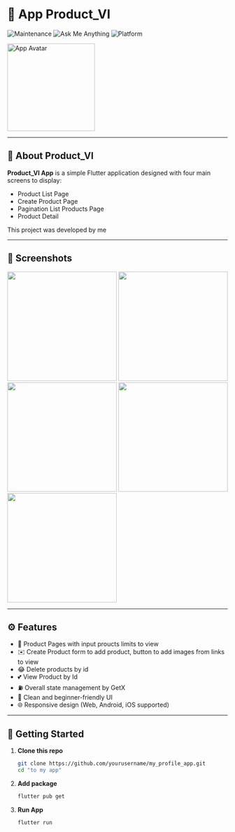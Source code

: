 # 🎯 App Product_VI

![Maintenance](https://img.shields.io/badge/Maintenance-yes-brightgreen) 
![Ask Me Anything](https://img.shields.io/badge/Ask%20me-anything-1abc9c.svg)
![Platform](https://img.shields.io/badge/Platform-Android%20%7C%20iOS%20%7C%20Web-blue)

<img src="https://drive.google.com/u/0/drive-viewer/AKGpihZhSFzteQ_THwhQ-mERNb3pqtQDT2IUfKFx2s1j3xz60oB1Tp-6woA0X6PxTdqvjLLVNQ5e1X27LTUv4N3ofY_bRjm2XxDGaqU=s1600-rw-v1" width="200" alt="App Avatar" align="center" />

---

## 📌 About Product_VI

**Product_VI App** is a simple Flutter application designed with four main screens to display:

- Product List Page
- Create Product Page
- Pagination List Products Page
- Product Detail

This project was developed by me

---

## 📸 Screenshots

<p float="left">
  <img src="https://res.cloudinary.com/drkjgtjx7/image/upload/v1753982311/Screenshot_2025-08-01-00-16-44-075_com.example.banhat_jydayf.jpg" width="250" />
  <img src="https://res.cloudinary.com/drkjgtjx7/image/upload/v1753982312/Screenshot_2025-08-01-00-16-56-883_com.example.banhat_fnrm4x.jpg" width="250" />
  <img src="https://res.cloudinary.com/drkjgtjx7/image/upload/v1753982311/Screenshot_2025-08-01-00-15-19-317_com.example.banhat_mp8tci.jpg" width="250" />
  <img src="https://res.cloudinary.com/drkjgtjx7/image/upload/v1753980385/Screenshot_2025-07-31-23-38-10-488_com.example.banhat_ebqxjj.jpg" width="250" />
  <img src="https://res.cloudinary.com/drkjgtjx7/image/upload/v1753982310/Screenshot_2025-08-01-00-15-22-544_com.example.banhat_me9g5n.jpg" width="250" />
</p>

---

## ⚙️ Features

- 🧑 Product Pages with input proucts limits to view
- ✉️ Create Product form to add product, button to add images from links to view
- 😂 Delete products by id
- 💕 View Product by Id
- ⛽ Overall state management by GetX
- 🎨 Clean and beginner-friendly UI
- 🌐 Responsive design (Web, Android, iOS supported)

---

## 🚀 Getting Started

1. **Clone this repo**
   ```bash
   git clone https://github.com/yourusername/my_profile_app.git
   cd "to my app"
2. **Add package**
   ```bash
   flutter pub get
3. **Run App**
   ```bash
   flutter run
   
   
